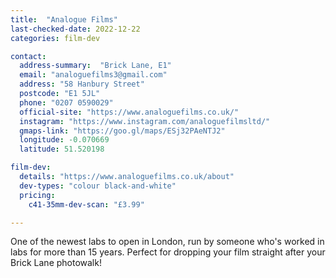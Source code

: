 ```yaml
---
title:  "Analogue Films"
last-checked-date: 2022-12-22
categories: film-dev

contact:
  address-summary:  "Brick Lane, E1"
  email: "analoguefilms3@gmail.com"
  address: "58 Hanbury Street"
  postcode: "E1 5JL"
  phone: "0207 0590029"
  official-site: "https://www.analoguefilms.co.uk/"
  instagram: "https://www.instagram.com/analoguefilmsltd/"
  gmaps-link: "https://goo.gl/maps/ESj32PAeNTJ2"
  longitude: -0.070669
  latitude: 51.520198

film-dev:
  details: "https://www.analoguefilms.co.uk/about"
  dev-types: "colour black-and-white"  
  pricing:
    c41-35mm-dev-scan: "£3.99"

---
```


One of the newest labs to open in London, run by someone who's worked in labs for more than 15 years. Perfect for dropping your film straight after your Brick Lane photowalk!
